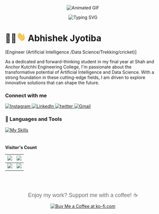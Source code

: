 <div align="center">
  <img src="https://i.postimg.cc/SN4v5hD9/R.gif" alt="Animated GIF" />  
  
  <h href="https://git.io/typing-svg"><img src="https://readme-typing-svg.herokuapp.com?font=Fira+Code&weight=9000&size=30&duration=3002&pause=1000&random=false&width=435&lines=Helllooooooooooooooo!!!;It's+Abhishek+dropping+in!!!" alt="Typing SVG" /></h>
</div>




<h1 align="left"> 🏄‍♂️<img src="https://github.com/ishitaraina1807/ishitaraina1807/blob/main/Hi.gif?raw=true" width="30px" height="30px"> Abhishek Jyotiba  </h1>
[Engineer (Artificial Intelligence /Data Science/Trekking/cricket)]

As a dedicated and forward-thinking student in my final year at Shah and Anchor Kutchhi Engineering College, I'm passionate about the transformative potential of Artificial Intelligence and Data Science. With a strong foundation in these cutting-edge fields, I am driven to explore innovative solutions that can shape the future.



### Connect with me 

   <p align="left">
<a href="https://www.instagram.com/abhi_jyotiba" target="_blank" rel="noopener noreferrer">
   <img src="https://upload.wikimedia.org/wikipedia/commons/a/a5/Instagram_icon.png" alt="Instagram" style="width: 40px; height: 40px;">
</a>

<a href="https://www.linkedin.com/in/abhishek-jyotiba-3276a62aa/" target="_blank" rel="noopener noreferrer">
   <img src="https://upload.wikimedia.org/wikipedia/commons/c/ca/LinkedIn_logo_initials.png" alt="LinkedIn" style="width: 40px; height: 40px;">
</a>

<a href="https://x.com/AbhishekJyotiba" target="_blank" rel="noopener noreferrer">
   <img src="https://img.freepik.com/free-vector/new-2023-twitter-logo-x-icon-design_1017-45418.jpg?t=st=1720522780~exp=1720526380~hmac=86da815227f74d0b6670d1cbe5babd525d6cfd52d01c56fd7837cdc42e8b0b9b&w=740" alt="twitter" style="width: 40px; height: 40px;">
</a>

<a href="mailto:abhishek.jyotiba16726@sakec.ac.in" target="_blank" rel="noopener noreferrer">
   <img src="https://upload.wikimedia.org/wikipedia/commons/4/4e/Gmail_Icon.png" alt="Gmail" style="width: 40px; height: 40px;">
</a>
   </p>


### 🧰 Languages and Tools
[![My Skills](https://skillicons.dev/icons?i=python,c,html,css,mysql,sklearn,docker,git,github,notion)](https://skillicons.dev)
<br />
#



<p align="left"><b>Visitor's Count</b></p>

| <img src="https://github-readme-stats.vercel.app/api?username=abhijyotiba&count_private=true&show_icons=true&theme=chartreuse-dark&include_all_commits=true" width="400"/> | <img src="https://github-readme-streak-stats.herokuapp.com/?user=abhijyotiba&theme=chartreuse-dark" width="400"/> |
|---|---|
| <img src="https://github-readme-stats.vercel.app/api/top-langs/?username=abhijyotiba&layout=compact&hide=TSQL&theme=chartreuse-dark" width="400"/> | <img src="http://github-profile-summary-cards.vercel.app/api/cards/profile-details?username=abhijyotiba&theme=midnight_purple" width="500"/> |


<br/>
<br/>



<div align="center">
    <p style="font-size:18px; color:#6d6d6d; font-family:Arial, sans-serif; margin-bottom:10px;">
        Enjoy my work? Support me with a coffee! ☕
    </p>
    <a href='https://buymeacoffee.com/abhishekjyotiba' target='_blank'>
        <img height='50' style='border:0px; height:50px;' src='https://storage.ko-fi.com/cdn/kofi1.png?v=3' alt='Buy Me a Coffee at ko-fi.com' />
    </a>
</div>


<!--### 📊 Stats
![Forrest's GitHub stats](https://github-readme-stats.vercel.app/api?username=abhijyotiba&show_icons=true&theme=gruvbox)
<!-- ![GitHub Streak](https://streak-stats.demolab.com?user=ForrestKnight&theme=gruvbox&border_radius=4.5) -->

